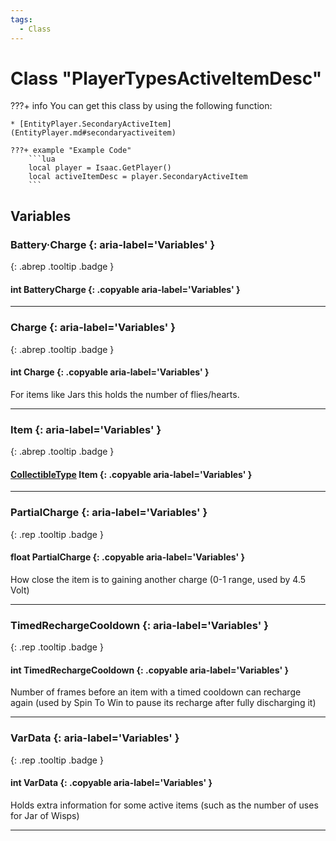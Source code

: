 ```yaml
---
tags:
  - Class
---
```

# Class "PlayerTypesActiveItemDesc"

???+ info
    You can get this class by using the following function:

    * [EntityPlayer.SecondaryActiveItem](EntityPlayer.md#secondaryactiveitem)

    ???+ example "Example Code"
        ```lua
        local player = Isaac.GetPlayer()
        local activeItemDesc = player.SecondaryActiveItem
        ```

## Variables
### Battery·Charge {: aria-label='Variables' }
[ ](#){: .abrep .tooltip .badge }
#### int BatteryCharge  {: .copyable aria-label='Variables' }

___
### Charge {: aria-label='Variables' }
[ ](#){: .abrep .tooltip .badge }
#### int Charge  {: .copyable aria-label='Variables' }
For items like Jars this holds the number of flies/hearts.
___
### Item {: aria-label='Variables' }
[ ](#){: .abrep .tooltip .badge }
#### [CollectibleType](enums/CollectibleType.md) Item {: .copyable aria-label='Variables' }

___
### PartialCharge {: aria-label='Variables' }
[ ](#){: .rep .tooltip .badge }
#### float PartialCharge {: .copyable aria-label='Variables' }
How close the item is to gaining another charge (0-1 range, used by 4.5 Volt)
___
### TimedRechargeCooldown {: aria-label='Variables' }
[ ](#){: .rep .tooltip .badge }
#### int TimedRechargeCooldown {: .copyable aria-label='Variables' }
Number of frames before an item with a timed cooldown can recharge again (used by Spin To Win to pause its recharge after fully discharging it)
___
### VarData {: aria-label='Variables' }
[ ](#){: .rep .tooltip .badge }
#### int VarData {: .copyable aria-label='Variables' }
Holds extra information for some active items (such as the number of uses for Jar of Wisps)
___
